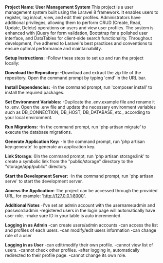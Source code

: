 **Project Name: User Management System**
This project is a user management system built using the Laravel 8 framework. It enables users to register, log in/out, view, and edit their profiles. Administrators have additional privileges, allowing them to perform CRUD (Create, Read, Update, Delete) operations on users and view user profiles. The system is enhanced with jQuery for form validation, Bootstrap for a polished user interface, and DataTables for client-side search functionality. Throughout development, I've adhered to Laravel's best practices and conventions to ensure optimal performance and maintainability.

**Setup Instructions:**
-Follow these steps to set up and run the project locally:

**Download the Repository:**
-Download and extract the zip file of the repository.
Open the command prompt by typing 'cmd' in the URL bar.

**Install Dependencies:**
-In the command prompt, run 'composer install' to install the required packages.

**Set Environment Variables:**
-Duplicate the .env.example file and rename it to .env.
Open the .env file and update the necessary environment variables such as DB_CONNECTION, DB_HOST, DB_DATABASE, etc., according to your local environment.

**Run Migrations:**
-In the command prompt, run 'php artisan migrate' to execute the database migrations.

**Generate Application Key:**
-In the command prompt, run 'php artisan key:generate' to generate an application key.

**Link Storage:**
0In the command prompt, run 'php artisan storage:link' to create a symbolic link from the "public/storage" directory to the "storage/app/public" directory.

**Start the Development Server:**
-In the command prompt, run 'php artisan serve' to start the development server.

**Access the Application:**
The project can be accessed through the provided URL, for example: 'http://127.0.0.1:8000'.

**Additional Notes**
-I've set an admin account with the username:admin and password:admin
-registered users in the login page will automatically have user role.
-make sure ID in your table is auto incremented.

**Logging in as Admin**
-can create users/admin accounts
-can access the list and profiles of each users.
-can modify/edit users information
-can change role of a user

**Logging in as User**
-can edit/modify their own profile.
-cannot view list of users.
-cannot check other profiles.
-after logging in, automatically redirected to their profile page.
-cannot change its own role.
